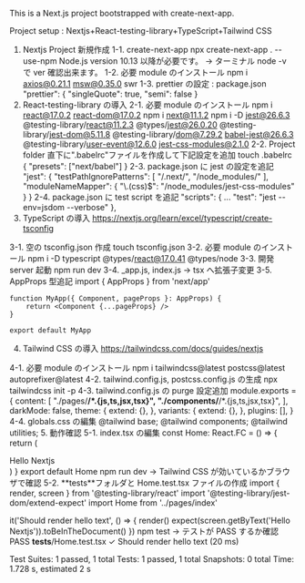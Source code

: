 This is a Next.js project bootstrapped with create-next-app.

Project setup : Nextjs+React-testing-library+TypeScript+Tailwind CSS

1. Nextjs Project 新規作成
   1-1. create-next-app
   npx create-next-app . --use-npm
   Node.js version 10.13 以降が必要です。 -> ターミナル node -v で ver 確認出来ます。
   1-2. 必要 module のインストール
   npm i axios@0.21.1 msw@0.35.0 swr
   1-3. prettier の設定 : package.json
   "prettier": {
   "singleQuote": true,
   "semi": false
   }
2. React-testing-library の導入
   2-1. 必要 module のインストール
   npm i react@17.0.2 react-dom@17.0.2
   npm i next@11.1.2
   npm i -D jest@26.6.3 @testing-library/react@11.2.3 @types/jest@26.0.20 @testing-library/jest-dom@5.11.8 @testing-library/dom@7.29.2 babel-jest@26.6.3 @testing-library/user-event@12.6.0 jest-css-modules@2.1.0
   2-2. Project folder 直下に".babelrc"ファイルを作成して下記設定を追加
   touch .babelrc
   {
   "presets": ["next/babel"]
   }
   2-3. package.json に jest の設定を追記
   "jest": {
   "testPathIgnorePatterns": [
   "<rootDir>/.next/",
   "<rootDir>/node_modules/"
   ],
   "moduleNameMapper": {
   "\\.(css)$": "<rootDir>/node_modules/jest-css-modules"
   }
   }
   2-4. package.json に test script を追記
   "scripts": {
   ...
   "test": "jest --env=jsdom --verbose"
   },
3. TypeScript の導入
   https://nextjs.org/learn/excel/typescript/create-tsconfig

3-1. 空の tsconfig.json 作成
touch tsconfig.json
3-2. 必要 module のインストール
npm i -D typescript @types/react@17.0.41 @types/node
3-3. 開発 server 起動
npm run dev
3-4. \_app.js, index.js -> tsx へ拡張子変更
3-5. AppProps 型追記
import { AppProps } from 'next/app'

    function MyApp({ Component, pageProps }: AppProps) {
        return <Component {...pageProps} />
    }

    export default MyApp

4. Tailwind CSS の導入
   https://tailwindcss.com/docs/guides/nextjs

4-1. 必要 module のインストール
npm i tailwindcss@latest postcss@latest autoprefixer@latest
4-2. tailwind.config.js, postcss.config.js の生成
npx tailwindcss init -p
4-3. tailwind.config.js の purge 設定追加
module.exports = {
content: [
"./pages/**/*.{js,ts,jsx,tsx}",
"./components/**/*.{js,ts,jsx,tsx}",
],
darkMode: false,
theme: {
extend: {},
},
variants: {
extend: {},
},
plugins: [],
}
4-4. globals.css の編集
@tailwind base;
@tailwind components;
@tailwind utilities; 5. 動作確認
5-1. index.tsx の編集
const Home: React.FC = () => {
return (
<div className="flex justify-center items-center flex-col min-h-screen font-mono">
Hello Nextjs
</div>
)
}
export default Home
npm run dev -> Tailwind CSS が効いているかブラウザで確認
5-2. **tests**フォルダと Home.test.tsx ファイルの作成
import { render, screen } from '@testing-library/react'
import '@testing-library/jest-dom/extend-expect'
import Home from '../pages/index'

it('Should render hello text', () => {
render(<Home />)
expect(screen.getByText('Hello Nextjs')).toBeInTheDocument()
})
npm test -> テストが PASS するか確認
PASS **tests**/Home.test.tsx
✓ Should render hello text (20 ms)

Test Suites: 1 passed, 1 total
Tests: 1 passed, 1 total
Snapshots: 0 total
Time: 1.728 s, estimated 2 s
